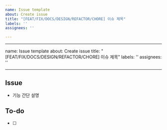 ```yaml
---
name: Issue template
about: Create issue
title: "[FEAT/FIX/DOCS/DESIGN/REFACTOR/CHORE] 이슈 제목"
labels: ''
assignees: ''

---
```


---
name: Issue template
about: Create issue
title: "[FEAT/FIX/DOCS/DESIGN/REFACTOR/CHORE] 이슈 제목"
labels: ''
assignees: ''

---

## Issue

- 기능 간단 설명


## To-do
- [ ]
